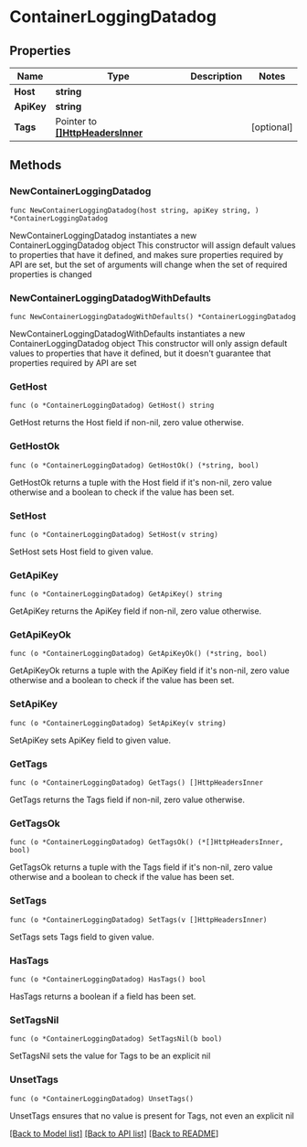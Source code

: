 # ContainerLoggingDatadog

## Properties

Name | Type | Description | Notes
------------ | ------------- | ------------- | -------------
**Host** | **string** |  | 
**ApiKey** | **string** |  | 
**Tags** | Pointer to [**[]HttpHeadersInner**](HttpHeadersInner.md) |  | [optional] 

## Methods

### NewContainerLoggingDatadog

`func NewContainerLoggingDatadog(host string, apiKey string, ) *ContainerLoggingDatadog`

NewContainerLoggingDatadog instantiates a new ContainerLoggingDatadog object
This constructor will assign default values to properties that have it defined,
and makes sure properties required by API are set, but the set of arguments
will change when the set of required properties is changed

### NewContainerLoggingDatadogWithDefaults

`func NewContainerLoggingDatadogWithDefaults() *ContainerLoggingDatadog`

NewContainerLoggingDatadogWithDefaults instantiates a new ContainerLoggingDatadog object
This constructor will only assign default values to properties that have it defined,
but it doesn't guarantee that properties required by API are set

### GetHost

`func (o *ContainerLoggingDatadog) GetHost() string`

GetHost returns the Host field if non-nil, zero value otherwise.

### GetHostOk

`func (o *ContainerLoggingDatadog) GetHostOk() (*string, bool)`

GetHostOk returns a tuple with the Host field if it's non-nil, zero value otherwise
and a boolean to check if the value has been set.

### SetHost

`func (o *ContainerLoggingDatadog) SetHost(v string)`

SetHost sets Host field to given value.


### GetApiKey

`func (o *ContainerLoggingDatadog) GetApiKey() string`

GetApiKey returns the ApiKey field if non-nil, zero value otherwise.

### GetApiKeyOk

`func (o *ContainerLoggingDatadog) GetApiKeyOk() (*string, bool)`

GetApiKeyOk returns a tuple with the ApiKey field if it's non-nil, zero value otherwise
and a boolean to check if the value has been set.

### SetApiKey

`func (o *ContainerLoggingDatadog) SetApiKey(v string)`

SetApiKey sets ApiKey field to given value.


### GetTags

`func (o *ContainerLoggingDatadog) GetTags() []HttpHeadersInner`

GetTags returns the Tags field if non-nil, zero value otherwise.

### GetTagsOk

`func (o *ContainerLoggingDatadog) GetTagsOk() (*[]HttpHeadersInner, bool)`

GetTagsOk returns a tuple with the Tags field if it's non-nil, zero value otherwise
and a boolean to check if the value has been set.

### SetTags

`func (o *ContainerLoggingDatadog) SetTags(v []HttpHeadersInner)`

SetTags sets Tags field to given value.

### HasTags

`func (o *ContainerLoggingDatadog) HasTags() bool`

HasTags returns a boolean if a field has been set.

### SetTagsNil

`func (o *ContainerLoggingDatadog) SetTagsNil(b bool)`

 SetTagsNil sets the value for Tags to be an explicit nil

### UnsetTags
`func (o *ContainerLoggingDatadog) UnsetTags()`

UnsetTags ensures that no value is present for Tags, not even an explicit nil

[[Back to Model list]](../README.md#documentation-for-models) [[Back to API list]](../README.md#documentation-for-api-endpoints) [[Back to README]](../README.md)


